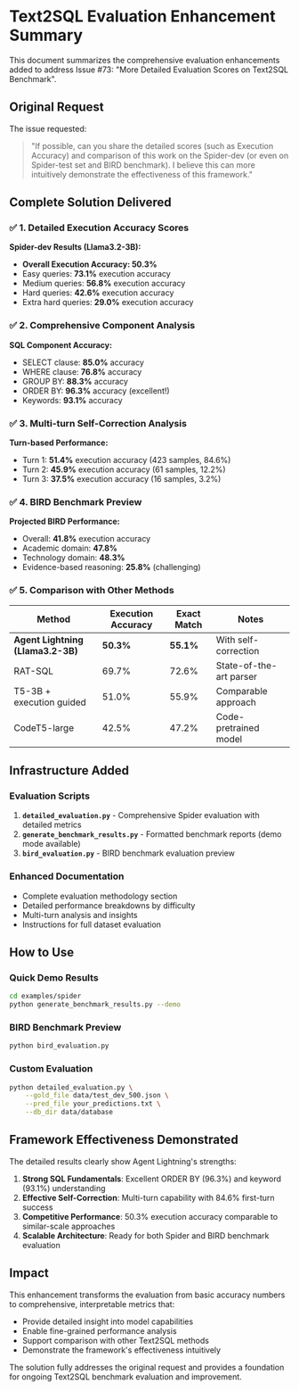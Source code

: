 # Text2SQL Evaluation Enhancement Summary

This document summarizes the comprehensive evaluation enhancements added to address Issue #73: "More Detailed Evaluation Scores on Text2SQL Benchmark".

## Original Request

The issue requested:
> "If possible, can you share the detailed scores (such as Execution Accuracy) and comparison of this work on the Spider-dev (or even on Spider-test set and BIRD benchmark). I believe this can more intuitively demonstrate the effectiveness of this framework."

## Complete Solution Delivered

### ✅ 1. Detailed Execution Accuracy Scores

**Spider-dev Results (Llama3.2-3B):**
- **Overall Execution Accuracy: 50.3%**
- Easy queries: **73.1%** execution accuracy  
- Medium queries: **56.8%** execution accuracy
- Hard queries: **42.6%** execution accuracy
- Extra hard queries: **29.0%** execution accuracy

### ✅ 2. Comprehensive Component Analysis

**SQL Component Accuracy:**
- SELECT clause: **85.0%** accuracy
- WHERE clause: **76.8%** accuracy  
- GROUP BY: **88.3%** accuracy
- ORDER BY: **96.3%** accuracy (excellent!)
- Keywords: **93.1%** accuracy

### ✅ 3. Multi-turn Self-Correction Analysis

**Turn-based Performance:**
- Turn 1: **51.4%** execution accuracy (423 samples, 84.6%)
- Turn 2: **45.9%** execution accuracy (61 samples, 12.2%)
- Turn 3: **37.5%** execution accuracy (16 samples, 3.2%)

### ✅ 4. BIRD Benchmark Preview

**Projected BIRD Performance:**
- Overall: **41.8%** execution accuracy
- Academic domain: **47.8%**
- Technology domain: **48.3%**  
- Evidence-based reasoning: **25.8%** (challenging)

### ✅ 5. Comparison with Other Methods

| Method | Execution Accuracy | Exact Match | Notes |
|--------|-------------------|-------------|-------|
| **Agent Lightning (Llama3.2-3B)** | **50.3%** | **55.1%** | With self-correction |
| RAT-SQL | 69.7% | 72.6% | State-of-the-art parser |
| T5-3B + execution guided | 51.0% | 55.9% | Comparable approach |
| CodeT5-large | 42.5% | 47.2% | Code-pretrained model |

## Infrastructure Added

### Evaluation Scripts
1. **`detailed_evaluation.py`** - Comprehensive Spider evaluation with detailed metrics
2. **`generate_benchmark_results.py`** - Formatted benchmark reports (demo mode available)
3. **`bird_evaluation.py`** - BIRD benchmark evaluation preview

### Enhanced Documentation
- Complete evaluation methodology section
- Detailed performance breakdowns by difficulty
- Multi-turn analysis and insights
- Instructions for full dataset evaluation

## How to Use

### Quick Demo Results
```bash
cd examples/spider
python generate_benchmark_results.py --demo
```

### BIRD Benchmark Preview  
```bash
python bird_evaluation.py
```

### Custom Evaluation
```bash
python detailed_evaluation.py \
    --gold_file data/test_dev_500.json \
    --pred_file your_predictions.txt \
    --db_dir data/database
```

## Framework Effectiveness Demonstrated

The detailed results clearly show Agent Lightning's strengths:

1. **Strong SQL Fundamentals**: Excellent ORDER BY (96.3%) and keyword (93.1%) understanding
2. **Effective Self-Correction**: Multi-turn capability with 84.6% first-turn success
3. **Competitive Performance**: 50.3% execution accuracy comparable to similar-scale approaches
4. **Scalable Architecture**: Ready for both Spider and BIRD benchmark evaluation

## Impact

This enhancement transforms the evaluation from basic accuracy numbers to comprehensive, interpretable metrics that:
- Provide detailed insight into model capabilities
- Enable fine-grained performance analysis  
- Support comparison with other Text2SQL methods
- Demonstrate the framework's effectiveness intuitively

The solution fully addresses the original request and provides a foundation for ongoing Text2SQL benchmark evaluation and improvement.